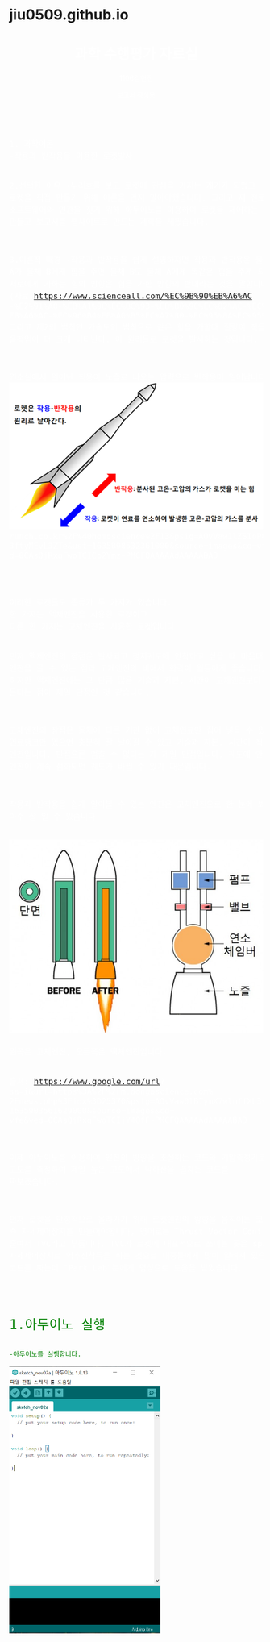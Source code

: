 # jiu0509.github.io

<html>
<head>
<title>과학 수행평가</title>
<style>
body{
 background-image: url("A7.JFIF");
 backgrond-repeat:no-repeat;
 backgrond-size: cover;
}
</style>
</head>
<body>
 <header>
<h1><font color=white>과학 수행평가 자료실</font></h1>
<p><font color=white>1106김현진</font></p>
<p><font size=2 color=white>보고서 작성용</font></p>
 </header>
<pre>
<font color=white size=4>
1. 과학이론
-작용과 반작용을 이용한 로켓발사


2.선택한 이유
-누리호를 보고 로켓에 관심을 가지는 계기가 되었고
로켓을 직접 만들기 위해 이론을 먼저 알아야했습니다.
그리고 제 진로가 소프트웨어와 연관을 짓기 위해 
아두이노를 이용하여 로켓을 제어하는 코드를 만들고 
보고서를 웹사이트로 만드는 계획을 세웠습니다.


3.이론적 배경
-작용과 반작용을 쉽게  설명하자면 작용과 반작용은 
물체 A가 물체 B에게 힘을 주면 물체 B도 물체 A에게 똑같은 힘을 주게 되는데, 
서로에게 가하는 힘의 방향은 힘을 가한 방향의 반대라는 것을 말합니다.
(자료:https://www.scienceall.com/%EC%9B%90%EB%A6%AC
-%E2%91%A0-%EB%A1%9C%EC%BC%93-%EB%B0%9C%EC%82%AC-%EC%9B%90%
EB%A6%AC-%EC%96%B4%EB%A0%B5%EC%A7%80-%EC%95%8A%EC%95%84%EC%9A%94/)
그리고 제2의 법칙인 가속도의 법칙으로 같은 힘을 가할때 질량이 작을수록
움직임이 더 크게 나타난다.
이 원리들로 로켓을 발사하는 것입니다.

연소실에서 일어난 작용이 노즐로 나오는 압력으로 반작용이 일어납니다.
<img src="A6.png" alt="잠시만 기다려주세요">
</img>
출처: https://www.google.com/url?sa=i&url=https%3A%2F%2Fb
runch.co.kr%2F%40homoscience%2F13&psig=AOvVaw1lZSIoPGPP
3ftyMEvL3ZTe&ust=1635898532361000&source=images&cd=vfe&ve
d=0CAsQjRxqFwoTCICb2Ymz-PMCFQAAAAAdAAAAABAD

</font>
<font color=white size=4>
이러한 로켓들도 종류가 두 가지가 있습니다.
한 가지는 액체엔진을 사용한 로켓이고
다른 한 가지는 고체엔진을 사용한 로켓입니다

먼저 액체엔진의 장점은 발사되고 정지궤도에 안착하고 싶을 때 마음대로 엔진을
끌 수 있는 점과 고체엔진의 비해서 화력이 월등하게 좋습니다,
하지만 액체엔진에는 그 만큼 많은 기술과 자본, 시간이 고체엔진보다 훨씬 든다는
점이 제일 단점인 것 같습니다.

고체엔진의 장점은 몸체에 다른 기관 없이 고체연료만 집어 넣을 수 있는 
연료탱크만 있으면 충분히 잘 날아갈 수 있고 기술과 자본, 시간이 적게 드는 엔진입니다.
단점으론 멈출 수 없다는 게 제일 단점입니다, 궤도에 안착해도 엔진이 계속 
점화되면 궤도가 바뀔 수 있기 때문입니다.

작용과 반작용을 쉽게 알아볼 수 있는 엔진은 고체엔진으로 
한 눈에 봐도 아주 잘 알 수 있습니다.

<img src="A8.jpg" alt="잠시만 기다려주세요">
</img>
왼쪽은 고체엔진, 오른쪽은 액체엔진입니다.

출처: https://www.google.com/url?
sa=i&url=https%3A%2F%2Fm.dongascience.com%
2Fnews.php%3Fidx%3D25370&psig=AOvVaw0lBIymX7wlmffXL3vcYt7r&ust=
1635903561629000&source=images&cd=
vfe&ved=0CAsQjRxqFwoTCIjY4OfF-PMCFQAAAAAdAAAAABAD


이제 아두이노를 이용하여 엔진의 방향을 조절하는 코드와 기압측정기로 
고도를 측정하여 제일 높은 고도에서 낙하산을 펼치는 코드를 짜보겠습니다.

먼저 로켓을 안정적으로 올라가기 위해 로켓엔진의 방향을 
움직이는 코드, 즉 자세제어장치를 만들어야합니다,
영어로는 Thrust Vector Control이라고 줄여서 TVC라고 부릅니다.
TVC가 로켓에 대표적으로 쓰이는 곳은 space X로 자세제어장치로 
역추진착륙을 하는 것으로 대중들에게 많이 알려져 있습니다.
코드를 짜는데 "Park Lab"분에게 영상으로 도움을 받았습니다.

</font>
<font color=green size=6>
1.아두이노 실행
</font>
<font color=green size=3>
-아두이노를 실행합니다.
</font>
<img src="A9.png" width=300 heigh= 600 alt="잠시만 기다려주세요">
</img>
<font color=white size=4>

</font>
</pre>
</body>


</html>
